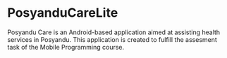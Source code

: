 # PosyanduCareLite
Posyandu Care is an Android-based application aimed at assisting health services in Posyandu. This application is created to fulfill the assesment task of the Mobile Programming course.
